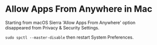 # Allow Apps From Anywhere in Mac
Starting from macOS Sierra 'Allow Apps From Anywhere' option disappeared from
Privacy & Security Settings.

`sudo spctl --master-disable` then restart System Preferences.
